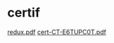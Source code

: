 # certif
[redux.pdf](https://github.com/nadas123x/certif/files/9796234/redux.pdf)
[cert-CT-E6TUPC0T.pdf](https://github.com/nadas123x/certif/files/9803750/cert-CT-E6TUPC0T.pdf)
